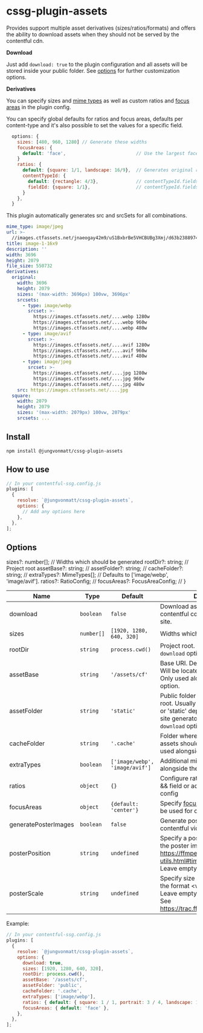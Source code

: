 # cssg-plugin-assets

Provides support multiple asset derivatives (sizes/ratios/formats) and offers the ability to download assets when they should not be served by the contentful cdn.

**Download**

Just add `download: true` to the plugin configuration and all assets will be stored inside your public folder. See [options](#options) for further customization options.

**Derivatives**

You can specify sizes and [mime types](https://www.contentful.com/developers/docs/references/images-api/#/reference/changing-formats) as well as custom ratios and [focus areas](https://www.contentful.com/developers/docs/references/images-api/#/reference/resizing-&-cropping/specify-focus-area) in the plugin config.

You can specify global defaults for ratios and focus areas, defaults per content-type and it's also possible to set the values for a specific field.

```js
  options: {
    sizes: [480, 960, 1280] // Generate these widths
    focusAreas: {
      default: 'face',                          // Use the largest face detected as focus area
    }
    ratios: {
      default: {square: 1/1, landscape: 16/9},  // Generates original ratio, square and landscape derivatives when nothing else is specified
      contentTypeId: {
        default: {rectangle: 4/3},              // contentTypeId.fields.anyFieldId is generated with original and rectangle derivatives
        fieldId: {square: 1/1},                 // contentTypeId.fields.fieldId is generated with original and square derivatives
      }
    },
  }
```

This plugin automatically generates src and srcSets for all combinations.

```yaml
mime_type: image/jpeg
url: >-
  //images.ctfassets.net/jnaeogay42m9/uS1BxbrBe5VHCBUBg3Xmj/d63b238897467d61b3824fc7bb898fb3/aj-McsNra2VRQQ-unsplash.jpg
title: image-1-16x9
description: ''
width: 3696
height: 2079
file_size: 550732
derivatives:
  original:
    width: 3696
    height: 2079
    sizes: '(max-width: 3696px) 100vw, 3696px'
    srcsets:
      - type: image/webp
        srcset: >-
          https://images.ctfassets.net/....webp 1280w
          https://images.ctfassets.net/....webp 960w
          https://images.ctfassets.net/....webp 480w
      - type: image/avif
        srcset: >-
          https://images.ctfassets.net/....avif 1280w
          https://images.ctfassets.net/....avif 960w
          https://images.ctfassets.net/....avif 480w
      - type: image/jpeg
        srcset: >-
          https://images.ctfassets.net/....jpg 1280w
          https://images.ctfassets.net/....jpg 960w
          https://images.ctfassets.net/....jpg 480w
    src: https://images.ctfassets.net/....jpg
  square:
    width: 2079
    height: 2079
    sizes: '(max-width: 2079px) 100vw, 2079px'
    srcsets: ...
```

## Install

`npm install @jungvonmatt/cssg-plugin-assets`

## How to use

```js
// In your contentful-ssg.config.js
plugins: [
  {
    resolve: `@jungvonmatt/cssg-plugin-assets`,
    options: {
      // Add any options here
    },
  },
];
```

## Options

sizes?: number[]; // Widths which should be generated
rootDir?: string; // Project root
assetBase?: string; //
assetFolder?: string; //
cacheFolder?: string; //
extraTypes?: MimeTypes[]; // Defaults to ['image/webp', 'image/avif'].
ratios?: RatioConfig; //
focusAreas?: FocusAreaConfig; //
}

| Name                 | Type       | Default                        | Description                                                                                                                                                                  |
| -------------------- | ---------- | ------------------------------ | ---------------------------------------------------------------------------------------------------------------------------------------------------------------------------- |
| download             | `boolean`  | `false`                        | Download assets to bypass the contentful cdn on your production site.                                                                                                        |
| sizes                | `number[]` | `[1920, 1280, 640, 320]`       | Widths which should be generated.                                                                                                                                            |
| rootDir              | `string`   | `process.cwd()`                | Project root. Only used alongside `download` option.                                                                                                                         |
| assetBase            | `string`   | `'/assets/cf'`                 | Base URI. Defaults to '/assets/cf'. Will be located in your asset folder. Only used alongside `download` option.                                                             |
| assetFolder          | `string`   | `'static'`                     | Public folder relative to you project root. Usually something like 'public' or 'static' depending on your static site generator. Only used alongside `download` option.      |
| cacheFolder          | `string`   | `'.cache'`                     | Folder where the downloaded assets should be cached. Only used alongside `download` option.                                                                                  |
| extraTypes           | `boolean`  | `['image/webp', 'image/avif']` | Additional mimetypes to create alongside the asset mime-type.                                                                                                                |
| ratios               | `object`   | `{}`                           | Configure ratios per content-type && field or add a default ratio config                                                                                                     |
| focusAreas           | `object`   | `{default: 'center'}`          | Specify [focus area](https://www.contentful.com/developers/docs/references/images-api/#/reference/resizing-&-cropping/specify-focus-area) which should be used for cropping. |
| generatePosterImages | `boolean`  | `false`                        | Generate poster images for contentful videos.                                                                                                                                |
| posterPosition       | `string`   | `undefined`                    | Specify a position in the video for the poster image. See https://ffmpeg.org/ffmpeg-utils.html#time-duration-syntax. Leave empty to use the first frame                      |
| posterScale           | `string`   | `undefined`                    | Specify size of the poster image in the format &lt;width&gt;:&lt;height&gt;. Leave empty to use the video size. See https://trac.ffmpeg.org/wiki/Scaling                                                              |

Example:

```js
// In your contentful-ssg.config.js
plugins: [
  {
    resolve: `@jungvonmatt/cssg-plugin-assets`,
    options: {
      download: true,
      sizes: [1920, 1280, 640, 320],
      rootDir: process.cwd(),
      assetBase: '/assets/cf',
      assetFolder: 'public',
      cacheFolder: '.cache',
      extraTypes: ['image/webp'],
      ratios: { default: { square: 1 / 1, portrait: 3 / 4, landscape: 16 / 9 } },
      focusAreas: { default: 'face' },
    },
  },
];
```
